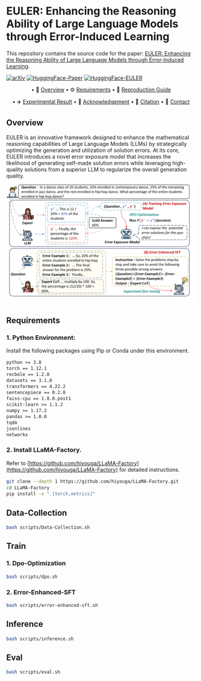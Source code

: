 # EULER: Enhancing the Reasoning Ability of Large Language Models through Error-Induced Learning

This repository contains the source code for the paper: [EULER: Enhancing the Reasoning Ability of Large Language Models through Error-Induced Learning]().

[![arXiv](https://img.shields.io/badge/arXiv-anonymous-B31B1B?logo=arxiv&logoColor=white)](https://arxiv.org/pdf/xxxx.xxxxx)
[![HuggingFace-Paper](https://img.shields.io/badge/HuggingFace-anonymous-yellow?logo=huggingface)](https://huggingface.co/papers/xxxx.xxxxx)
[![HuggingFace-EULER](https://img.shields.io/badge/HuggingFace-EULER-yellowgreen)](https://huggingface.co/qizheyanger/EULER)

<div align="center">
<p align="center" dir="auto">

• 🎯 [Overview](#overview) 
• ⚙️ [Requirements](#requirements)
• 🔧 [Reproduction Guide](#reproduction-guide)
</p>
<p align="center" dir="auto">

• ✈️ [Experimental Result](#experimental-result) 
• 📃 [Acknowledgement](#acknowledgement) 
• 📝 [Citation](#citation)
• 📨 [Contact](#contact)
</p>
</div>


## Overview

EULER is an innovative framework designed to enhance the mathematical reasoning capabilities of Large Language Models (LLMs) by strategically optimizing the generation and utilization of solution errors. At its core, EULER introduces a novel error exposure model that increases the likelihood of generating self-made solution errors while leveraging high-quality solutions from a superior LLM to regularize the overall generation quality.


![](figs/图片1.png)


## Requirements

### 1. Python Environment:

Install the following packages using Pip or Conda under this environment.

```
python >= 3.8
torch == 1.12.1
recbole == 1.2.0
datasets == 3.1.0
transformers == 4.22.2
sentencepiece == 0.2.0
faiss-cpu == 1.8.0.post1
scikit-learn >= 1.1.2
numpy >= 1.17.2
pandas >= 1.0.0
tqdm
jsonlines
networkx
```
### 2. Install LLaMA-Factory.
Refer to [https://github.com/hiyouga/LLaMA-Factory](https://github.com/hiyouga/LLaMA-Factory) for detailed instructions.

```bash
git clone --depth 1 https://github.com/hiyouga/LLaMA-Factory.git
cd LLaMA-Factory
pip install -e ".[torch,metrics]"
```

## Data-Collection

```bash
bash scripts/Data-Collection.sh 
```

## Train

### 1. Dpo-Optimization

```bash
bash scripts/dpo.sh
```

### 2. Error-Enhanced-SFT

```bash
bash scripts/error-enhanced-sft.sh 
```

## Inference

```bash
bash scripts/inference.sh 
```

## Eval
```bash
bash scripts/eval.sh 
```
